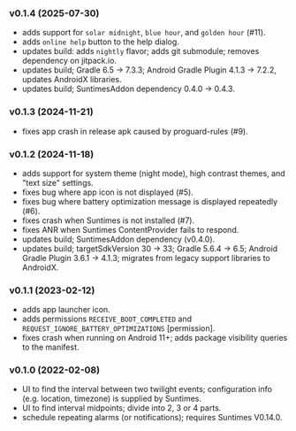 
### v0.1.4 (2025-07-30)
* adds support for `solar midnight`, `blue hour`, and `golden hour` (#11).
* adds `online help` button to the help dialog.
* updates build: adds `nightly` flavor; adds git submodule; removes dependency on jitpack.io.
* updates build; Gradle 6.5 -> 7.3.3; Android Gradle Plugin 4.1.3 -> 7.2.2, updates AndroidX libraries.
* updates build; SuntimesAddon dependency 0.4.0 -> 0.4.3.

### v0.1.3 (2024-11-21)
* fixes app crash in release apk caused by proguard-rules (#9).

### v0.1.2 (2024-11-18)
* adds support for system theme (night mode), high contrast themes, and "text size" settings.
* fixes bug where app icon is not displayed (#5).
* fixes bug where battery optimization message is displayed repeatedly (#6).
* fixes crash when Suntimes is not installed (#7).
* fixes ANR when Suntimes ContentProvider fails to respond.
* updates build; SuntimesAddon dependency (v0.4.0).
* updates build; targetSdkVersion 30 -> 33; Gradle 5.6.4 -> 6.5; Android Gradle Plugin 3.6.1 -> 4.1.3; migrates from legacy support libraries to AndroidX.

### v0.1.1 (2023-02-12)
* adds app launcher icon.
* adds permissions `RECEIVE_BOOT_COMPLETED` and `REQUEST_IGNORE_BATTERY_OPTIMIZATIONS` [permission].
* fixes crash when running on Android 11+; adds package visibility queries to the manifest.

### v0.1.0 (2022-02-08)
* UI to find the interval between two twilight events; configuration info (e.g. location, timezone) is supplied by Suntimes.
* UI to find interval midpoints; divide into 2, 3 or 4 parts.
* schedule repeating alarms (or notifications); requires Suntimes V0.14.0.